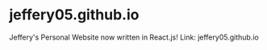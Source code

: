 # jeffery05.github.io
Jeffery's Personal Website now written in React.js! Link: jeffery05.github.io


